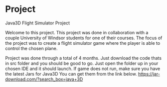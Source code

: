 # Project
Java3D Flight Simulator Project

Welcome to this project. This project was done in collaboration with a couple University of Windsor students for one of their courses.
The focus of the project was to create a flight simulator game where the player is able to control the chosen plane.

Project was done through a total of 4 months.
Just download the code thats in src folder and you should be good to go. Just open the folder up in your chosen IDE and it should launch.
If game does not run, make sure you have the latest Jars for Java3D
You can get them from the link below.
https://jar-download.com/?search_box=java+3D
